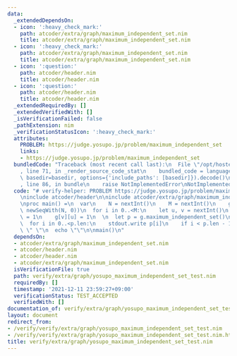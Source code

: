 ```yaml
---
data:
  _extendedDependsOn:
  - icon: ':heavy_check_mark:'
    path: atcoder/extra/graph/maximum_independent_set.nim
    title: atcoder/extra/graph/maximum_independent_set.nim
  - icon: ':heavy_check_mark:'
    path: atcoder/extra/graph/maximum_independent_set.nim
    title: atcoder/extra/graph/maximum_independent_set.nim
  - icon: ':question:'
    path: atcoder/header.nim
    title: atcoder/header.nim
  - icon: ':question:'
    path: atcoder/header.nim
    title: atcoder/header.nim
  _extendedRequiredBy: []
  _extendedVerifiedWith: []
  _isVerificationFailed: false
  _pathExtension: nim
  _verificationStatusIcon: ':heavy_check_mark:'
  attributes:
    PROBLEM: https://judge.yosupo.jp/problem/maximum_independent_set
    links:
    - https://judge.yosupo.jp/problem/maximum_independent_set
  bundledCode: "Traceback (most recent call last):\n  File \"/opt/hostedtoolcache/Python/3.10.1/x64/lib/python3.10/site-packages/onlinejudge_verify/documentation/build.py\"\
    , line 71, in _render_source_code_stat\n    bundled_code = language.bundle(stat.path,\
    \ basedir=basedir, options={'include_paths': [basedir]}).decode()\n  File \"/opt/hostedtoolcache/Python/3.10.1/x64/lib/python3.10/site-packages/onlinejudge_verify/languages/nim.py\"\
    , line 86, in bundle\n    raise NotImplementedError\nNotImplementedError\n"
  code: "# verify-helper: PROBLEM https://judge.yosupo.jp/problem/maximum_independent_set\n\
    \ninclude atcoder/header\n\ninclude atcoder/extra/graph/maximum_independent_set\n\
    \nproc main() =\n  var\n    N = nextInt()\n    M = nextInt()\n    g = newSeqWith(N,\
    \ newSeqWith(N, 0))\n  for i in 0..<M:\n    let u, v = nextInt()\n    g[u][v]\
    \ = 1\n    g[v][u] = 1\n  \n  let p = g.maximum_independent_set()\n  echo p.len\n\
    \  for i in 0..<p.len:\n    stdout.write p[i]\n    if i < p.len - 1: stdout.write\
    \ \" \"\n  echo \"\"\n\nmain()\n"
  dependsOn:
  - atcoder/extra/graph/maximum_independent_set.nim
  - atcoder/header.nim
  - atcoder/header.nim
  - atcoder/extra/graph/maximum_independent_set.nim
  isVerificationFile: true
  path: verify/extra/graph/yosupo_maximum_independent_set_test.nim
  requiredBy: []
  timestamp: '2021-12-11 23:59:27+09:00'
  verificationStatus: TEST_ACCEPTED
  verifiedWith: []
documentation_of: verify/extra/graph/yosupo_maximum_independent_set_test.nim
layout: document
redirect_from:
- /verify/verify/extra/graph/yosupo_maximum_independent_set_test.nim
- /verify/verify/extra/graph/yosupo_maximum_independent_set_test.nim.html
title: verify/extra/graph/yosupo_maximum_independent_set_test.nim
---
```

